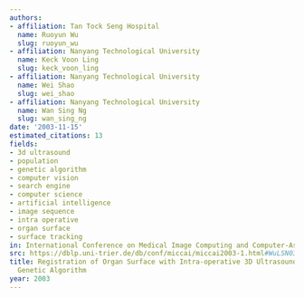 ```yaml
---
authors:
- affiliation: Tan Tock Seng Hospital
  name: Ruoyun Wu
  slug: ruoyun_wu
- affiliation: Nanyang Technological University
  name: Keck Voon Ling
  slug: keck_voon_ling
- affiliation: Nanyang Technological University
  name: Wei Shao
  slug: wei_shao
- affiliation: Nanyang Technological University
  name: Wan Sing Ng
  slug: wan_sing_ng
date: '2003-11-15'
estimated_citations: 13
fields:
- 3d ultrasound
- population
- genetic algorithm
- computer vision
- search engine
- computer science
- artificial intelligence
- image sequence
- intra operative
- organ surface
- surface tracking
in: International Conference on Medical Image Computing and Computer-Assisted Intervention
src: https://dblp.uni-trier.de/db/conf/miccai/miccai2003-1.html#WuLSN03
title: Registration of Organ Surface with Intra-operative 3D Ultrasound Image Using
  Genetic Algorithm
year: 2003
---
```

